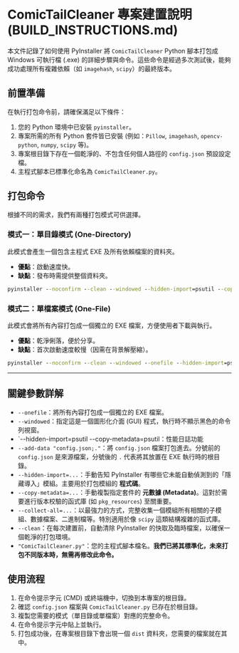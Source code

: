 # ComicTailCleaner 專案建置說明 (BUILD_INSTRUCTIONS.md)

本文件記錄了如何使用 PyInstaller 將 `ComicTailCleaner` Python 腳本打包成 Windows 可執行檔 (.exe) 的詳細步驟與命令。這些命令是經過多次測試後，能夠成功處理所有複雜依賴（如 `imagehash`, `scipy`）的最終版本。

## 前置準備

在執行打包命令前，請確保滿足以下條件：

1.  您的 Python 環境中已安裝 `pyinstaller`。
2.  專案所需的所有 Python 套件皆已安裝 (例如：`Pillow`, `imagehash`, `opencv-python`, `numpy`, `scipy` 等)。
3.  專案根目錄下存在一個乾淨的、不包含任何個人路徑的 `config.json` 預設設定檔。
4.  主程式腳本已標準化命名為 `ComicTailCleaner.py`。

## 打包命令

根據不同的需求，我們有兩種打包模式可供選擇。

### 模式一：單目錄模式 (One-Directory)
此模式會產生一個包含主程式 EXE 及所有依賴檔案的資料夾。

*   **優點**：啟動速度快。
*   **缺點**：發布時需提供整個資料夾。


```cmd
pyinstaller --noconfirm --clean --windowed --hidden-import=psutil --copy-metadata=psutil --hidden-import=Pillow --hidden-import=imagehash --hidden-import=send2trash --hidden-import=cv2 --hidden-import=numpy --hidden-import=scipy --hidden-import=six --hidden-import=pywt --copy-metadata=Pillow --copy-metadata=imagehash --copy-metadata=send2trash --copy-metadata=opencv-python --copy-metadata=numpy --copy-metadata=scipy --copy-metadata=six --copy-metadata=PyWavelets --collect-all=imagehash --collect-all=scipy "ComicTailCleaner.py"
```

### 模式二：單檔案模式 (One-File)
此模式會將所有內容打包成一個獨立的 EXE 檔案，方便使用者下載與執行。

*   **優點**：乾淨俐落，便於分享。
*   **缺點**：首次啟動速度較慢（因需在背景解壓縮）。


```cmd
pyinstaller --noconfirm --clean --windowed --onefile --hidden-import=psutil --copy-metadata=psutil --hidden-import=Pillow --hidden-import=imagehash --hidden-import=send2trash --hidden-import=cv2 --hidden-import=numpy --hidden-import=scipy --hidden-import=six --hidden-import=pywt --copy-metadata=Pillow --copy-metadata=imagehash --copy-metadata=send2trash --copy-metadata=opencv-python --copy-metadata=numpy --copy-metadata=scipy --copy-metadata=six --copy-metadata=PyWavelets --collect-all=imagehash --collect-all=scipy "ComicTailCleaner.py"
```
---

## 關鍵參數詳解

*   `--onefile`：將所有內容打包成一個獨立的 EXE 檔案。
*   `--windowed`：指定這是一個圖形化介面 (GUI) 程式，執行時不顯示黑色的命令列視窗。
*   `--hidden-import=psutil --copy-metadata=psutil：性能日誌功能
*   `--add-data "config.json;."`：將 `config.json` 檔案打包進去。分號前的 `config.json` 是來源檔案，分號後的 `.` 代表將其放置在 EXE 執行時的根目錄。
*   `--hidden-import=...`：手動告知 PyInstaller 有哪些它未能自動偵測到的「隱藏導入」模組。主要用於打包模組的 **程式碼**。
*   `--copy-metadata=...`：手動複製指定套件的 **元數據 (Metadata)**。這對於需要進行版本校驗的函式庫 (如 `pkg_resources`) 至關重要。
*   `--collect-all=...`：以最強力的方式，完整收集一個模組所有相關的子模組、數據檔案、二進制檔等。特別適用於像 `scipy` 這類結構複雜的函式庫。
*   `--clean`：在每次建置前，自動清除 PyInstaller 的快取及臨時檔案，以確保一個乾淨的打包環境。
*   `"ComicTailCleaner.py"`：您的主程式腳本檔名。**我們已將其標準化，未來打包不同版本時，無需再修改此命令。**

## 使用流程

1.  在命令提示字元 (CMD) 或終端機中，切換到本專案的根目錄。
2.  確認 `config.json` 檔案與 `ComicTailCleaner.py` 已存在於根目錄。
3.  複製您需要的模式（單目錄或單檔案）對應的完整命令。
4.  在命令提示字元中貼上並執行。
5.  打包成功後，在專案根目錄下會出現一個 `dist` 資料夾，您需要的檔案就在其中。